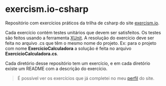 # exercism.io-csharp

Repositório com exercícios práticos da trilha de csharp do site [exercism.io](https://exercism.io/tracks/csharp).

Cada exercício contém testes unitários que devem ser satisfeitos. Os testes são feitos usando a ferramenta [XUnit](https://xunit.net).
A resolução do exercício deve ser feita no arquivo .cs que têm o mesmo nome do projeto. Ex: para o projeto com nome **ExercicioCalculadora** a solução é feita no arquivo **ExercicioCalculadora.cs**.

Cada diretório desse repositório tem um exercício, e em cada diretório existe um README com a descrição do exercício.

> É possível ver os exercícios que já completei no meu [perfil](https://exercism.io/profiles/SylvesterH13) do site.
